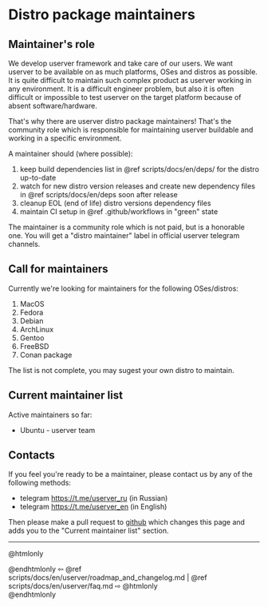 # Distro package maintainers

## Maintainer's role

We develop userver framework and take care of our users. We want userver to be available on as much platforms, OSes and distros as possible. It is quite difficult to maintain such complex product as userver working in any environment. It is a difficult engineer problem, but also it is often difficult or impossible to test userver on the target platform because of absent software/hardware.

That's why there are userver distro package maintainers! That's the community role which is responsible for maintaining userver buildable and working in a specific environment.

A maintainer should (where possible):
1) keep build dependencies list in @ref scripts/docs/en/deps/ for the distro up-to-date
2) watch for new distro version releases and create new dependency files in @ref scripts/docs/en/deps soon after release
3) cleanup EOL (end of life) distro versions dependency files
4) maintain CI setup in @ref .github/workflows in "green" state

The maintainer is a community role which is not paid, but is a honorable one. You will get a "distro maintainer" label in official userver telegram channels.


## Call for maintainers

Currently we're looking for maintainers for the following OSes/distros:

1) MacOS
2) Fedora
3) Debian
4) ArchLinux
5) Gentoo
6) FreeBSD
7) Conan package

The list is not complete, you may sugest your own distro to maintain.


## Current maintainer list

Active maintainers so far:
- Ubuntu - userver team


## Contacts

If you feel you're ready to be a maintainer, please contact us by any of the following methods:
- telegram https://t.me/userver_ru (in Russian)
- telegram https://t.me/userver_en (in English)

Then please make a pull request to [github](https://github.com/userver-framework/userver/) which changes this page and adds you to the "Current maintainer list" section.


----------

@htmlonly <div class="bottom-nav"> @endhtmlonly
⇦ @ref scripts/docs/en/userver/roadmap_and_changelog.md | @ref scripts/docs/en/userver/faq.md ⇨
@htmlonly </div> @endhtmlonly
